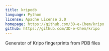 ```yaml
---
title: kripodb
language: Python
license: Apache License 2.0
homepage: https://github.com/3D-e-Chem/kripo
github: https://github.com/3D-e-Chem/kripo
---
```

Generator of Kripo fingerprints from PDB files
